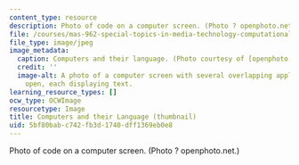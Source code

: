 ```yaml
---
content_type: resource
description: Photo of code on a computer screen. (Photo ? openphoto.net.)
file: /courses/mas-962-special-topics-in-media-technology-computational-semantics-fall-2002/5bf80babc742fb3d1740dff1369eb0e8_mas-962f02-th.jpg
file_type: image/jpeg
image_metadata:
  caption: Computers and their language. (Photo courtesy of [openphoto.net](http://openphoto.net/).)
  credit: ''
  image-alt: A photo of a computer screen with several overlapping application windows
    open, each displaying text.
learning_resource_types: []
ocw_type: OCWImage
resourcetype: Image
title: Computers and their Language (thumbnail)
uid: 5bf80bab-c742-fb3d-1740-dff1369eb0e8
---
```

Photo of code on a computer screen. (Photo ? openphoto.net.)


